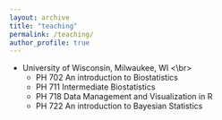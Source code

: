 ```yaml
---
layout: archive
title: "teaching"
permalink: /teaching/
author_profile: true
---
```


* University of Wisconsin, Milwaukee, WI <\br>
  * PH 702 An introduction to Biostatistics  
  * PH 711 Intermediate Biostatistics 
  * PH 718 Data Management and Visualization in R
  * PH 722 An introduction to Bayesian Statistics


